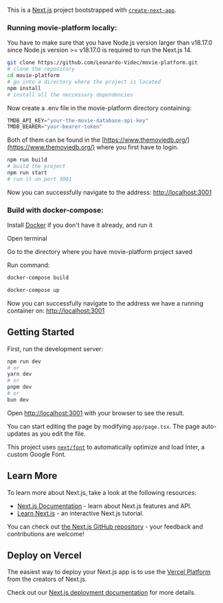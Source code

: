 This is a [Next.js](https://nextjs.org/) project bootstrapped with [`create-next-app`](https://github.com/vercel/next.js/tree/canary/packages/create-next-app).

### Running movie-platform locally: 

You have to make sure that you have Node.js version larger than v18.17.0 since Node.js version >= v18.17.0 is required to run the Next.js 14.

```bash
git clone https://github.com/Leonardo-Videc/movie-platform.git
# clone the repository
cd movie-platform
# go into a directory where the project is located
npm install
# install all the neccessary dependencies
```

Now create a .env file in the movie-platform directory containing:

```js
TMDB_API_KEY="your-the-movie-database-api-key"
TMDB_BEARER="your-bearer-token"
```

Both of them can be found in the [https://www.themoviedb.org/](https://www.themoviedb.org/) where you first have to login.

```bash
npm run build
# build the project
npm run start
# run it on port 3001
```

Now you can successfully navigate to the address: [http://localhost:3001](http://localhost:3001)

### Build with docker-compose:

Install [Docker](https://docs.docker.com/engine/install/) if you don't have it already, and run it

Open terminal

Go to the directory where you have movie-platform project saved

Run command:
```bash
docker-compose build

docker-compose up
```

Now you can successfully navigate to the address we have a running container on: [http://localhost:3001](http://localhost:3001)

## Getting Started

First, run the development server:

```bash
npm run dev
# or
yarn dev
# or
pnpm dev
# or
bun dev
```

Open [http://localhost:3001](http://localhost:3001) with your browser to see the result.

You can start editing the page by modifying `app/page.tsx`. The page auto-updates as you edit the file.

This project uses [`next/font`](https://nextjs.org/docs/basic-features/font-optimization) to automatically optimize and load Inter, a custom Google Font.

## Learn More

To learn more about Next.js, take a look at the following resources:

- [Next.js Documentation](https://nextjs.org/docs) - learn about Next.js features and API.
- [Learn Next.js](https://nextjs.org/learn) - an interactive Next.js tutorial.

You can check out [the Next.js GitHub repository](https://github.com/vercel/next.js/) - your feedback and contributions are welcome!

## Deploy on Vercel

The easiest way to deploy your Next.js app is to use the [Vercel Platform](https://vercel.com/new?utm_medium=default-template&filter=next.js&utm_source=create-next-app&utm_campaign=create-next-app-readme) from the creators of Next.js.

Check out our [Next.js deployment documentation](https://nextjs.org/docs/deployment) for more details.
